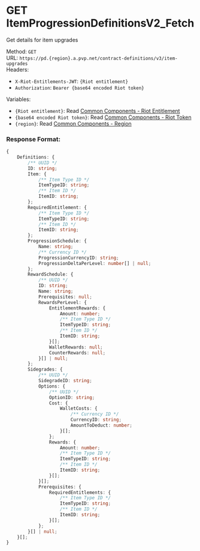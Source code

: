 <!--

This file is automatically generated!
Do not edit it directly!
See https://github.com/techchrism/valorant-api-docs/blob/trunk/contributing.md for more information.

-->

# GET ItemProgressionDefinitionsV2_Fetch

Get details for item upgrades  


Method: `GET`  
URL: `https://pd.{region}.a.pvp.net/contract-definitions/v3/item-upgrades`  
Headers:
 - `X-Riot-Entitlements-JWT`: `{Riot entitlement}`
 - `Authorization`: `Bearer {base64 encoded Riot token}`

Variables:
 - `{Riot entitlement}`: Read [Common Components - Riot Entitlement](../common-components.md#riot-entitlement)
 - `{base64 encoded Riot token}`: Read [Common Components - Riot Token](../common-components.md#riot-token)
 - `{region}`: Read [Common Components - Region](../common-components.md#region)


### Response Format:
```ts
{
    Definitions: {
        /** UUID */
        ID: string;
        Item: {
            /** Item Type ID */
            ItemTypeID: string;
            /** Item ID */
            ItemID: string;
        };
        RequiredEntitlement: {
            /** Item Type ID */
            ItemTypeID: string;
            /** Item ID */
            ItemID: string;
        };
        ProgressionSchedule: {
            Name: string;
            /** Currency ID */
            ProgressionCurrencyID: string;
            ProgressionDeltaPerLevel: number[] | null;
        };
        RewardSchedule: {
            /** UUID */
            ID: string;
            Name: string;
            Prerequisites: null;
            RewardsPerLevel: {
                EntitlementRewards: {
                    Amount: number;
                    /** Item Type ID */
                    ItemTypeID: string;
                    /** Item ID */
                    ItemID: string;
                }[];
                WalletRewards: null;
                CounterRewards: null;
            }[] | null;
        };
        Sidegrades: {
            /** UUID */
            SidegradeID: string;
            Options: {
                /** UUID */
                OptionID: string;
                Cost: {
                    WalletCosts: {
                        /** Currency ID */
                        CurrencyID: string;
                        AmountToDeduct: number;
                    }[];
                };
                Rewards: {
                    Amount: number;
                    /** Item Type ID */
                    ItemTypeID: string;
                    /** Item ID */
                    ItemID: string;
                }[];
            }[];
            Prerequisites: {
                RequiredEntitlements: {
                    /** Item Type ID */
                    ItemTypeID: string;
                    /** Item ID */
                    ItemID: string;
                }[];
            };
        }[] | null;
    }[];
}
```
